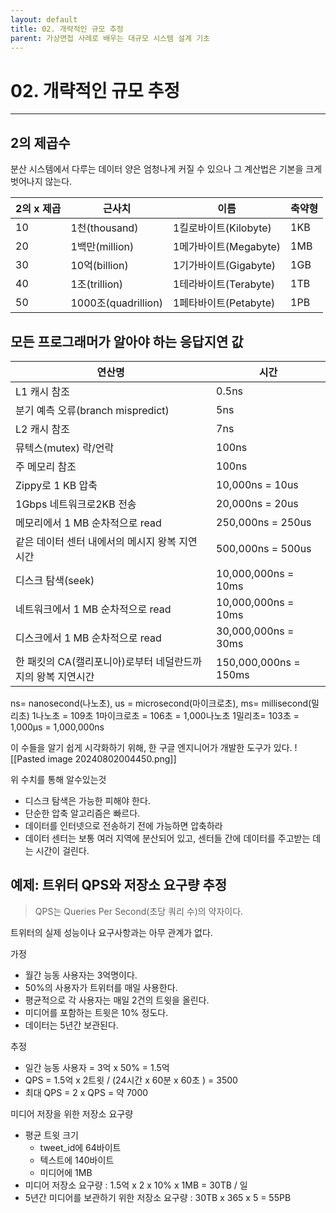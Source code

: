 ```yaml
---
layout: default
title: 02. 개략적인 규모 추정
parent: 가상면접 사례로 배우는 대규모 시스템 설계 기초
---
```

# 02. 개략적인 규모 추정
---

## 2의 제곱수
분산 시스템에서 다루는 데이터 양은 엄청나게 커질 수 있으나 그 계산법은 기본을 크게 벗어나지 않는다.

| 2의 x 제곱 | 근사치                | 이름               | 축약형 |
| ------- | ------------------ | ---------------- | --- |
| 10      | 1천(thousand)       | 1킬로바이트(Kilobyte) | 1KB |
| 20      | 1백만(million)       | 1메가바이트(Megabyte) | 1MB |
| 30      | 10억(billion)       | 1기가바이트(Gigabyte) | 1GB |
| 40      | 1조(trillion)       | 1테라바이트(Terabyte) | 1TB |
| 50      | 1000조(quadrillion) | 1페타바이트(Petabyte) | 1PB |

## 모든 프로그래머가 알아야 하는 응답지연 값

| 연산명                                | 시간                    |
| ---------------------------------- | --------------------- |
| L1 캐시 참조                           | 0.5ns                 |
| 분기 예측 오류(branch mispredict)        | 5ns                   |
| L2 캐시 참조                           | 7ns                   |
| 뮤텍스(mutex) 락/언락                    | 100ns                 |
| 주 메모리 참조                           | 100ns                 |
| Zippy로 1 KB 압축                     | 10,000ns = 10us       |
| 1Gbps 네트워크로2KB 전송                  | 20,000ns = 20us       |
| 메모리에서 1 MB 순차적으로 read              | 250,000ns = 250us     |
| 같은 데이터 센터 내에서의 메시지 왕복 지연시간         | 500,000ns = 500us     |
| 디스크 탐색(seek)                       | 10,000,000ns = 10ms   |
| 네트워크에서 1 MB 순차적으로 read             | 10,000,000ns = 10ms   |
| 디스크에서 1 MB 순차적으로 read              | 30,000,000ns = 30ms   |
| 한 패킷의 CA(캘리포니아)로부터 네덜란드까지의 왕복 지연시간 | 150,000,000ns = 150ms |

ns= nanosecond(나노초), us = microsecond(마이크로초), ms= millisecond(밀리초)
1나노초 = 109초
1마이크로초 = 106초 = 1,000나노초
1밀리초= 103초 = 1,000µs = 1,000,000ns

이 수들을 알기 쉽게 시각화하기 위해, 한 구글 엔지니어가 개발한 도구가 있다.
![[Pasted image 20240802004450.png]]

위 수치를 통해 알수있는것
- 디스크 탐색은 가능한 피해야 한다.
- 단순한 압축 알고리즘은 빠르다.
- 데이터를 인터넷으로 전송하기 전에 가능하면 압축하라
- 데이터 센터는 보통 여러 지역에 분산되어 있고, 센터들 간에 데이터를 주고받는 데는 시간이 걸린다.


## 예제: 트위터 QPS와 저장소 요구량 추정

>QPS는 Queries Per Second(초당 쿼리 수)의 약자이다.

트위터의 실제 성능이나 요구사항과는 아무 관계가 없다.

가정
- 월간 능동 사용자는 3억명이다.
- 50%의 사용자가 트위터를 매일 사용한다.
- 평균적으로 각 사용자는 매일 2건의 트윗을 올린다.
- 미디어를 포함하는 트윗은 10% 정도다.
- 데이터는 5년간 보관된다.

추정
- 일간 능동 사용자 = 3억 x 50% = 1.5억
- QPS = 1.5억 x 2트윗  / (24시간 x 60분 x 60초 ) = 3500
- 최대 QPS = 2 x QPS = 약 7000

미디어 저장을 위한 저장소 요구량
- 평균 트윗 크기
	- tweet_id에 64바이트
	- 텍스트에 140바이트
	- 미디어에 1MB
- 미디어 저장소 요구량 : 1.5억 x 2 x 10% x 1MB = 30TB / 일
- 5년간 미디어를 보관하기 위한 저장소 요구량 : 30TB x 365 x 5 = 55PB
